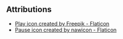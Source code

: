 ## Attributions

-   <a href="https://www.flaticon.com/free-icons/play" title="play icons">Play icon created by Freepik - Flaticon</a>
-   <a href="https://www.flaticon.com/free-icons/music-player" title="music player icons">Pause icon created by nawicon - Flaticon</a>
